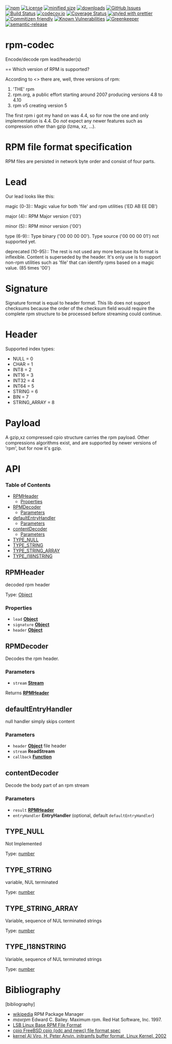 [![npm](https://img.shields.io/npm/v/rpm-codec.svg)](https://www.npmjs.com/package/rpm-codec)
[![License](https://img.shields.io/badge/License-BSD%203--Clause-blue.svg)](https://opensource.org/licenses/BSD-3-Clause)
[![minified size](https://badgen.net/bundlephobia/min/rpm-codec)](https://bundlephobia.com/result?p=rpm-codec)
[![downloads](http://img.shields.io/npm/dm/rpm-codec.svg?style=flat-square)](https://npmjs.org/package/rpm-codec)
[![GitHub Issues](https://img.shields.io/github/issues/arlac77/rpm-codec.svg?style=flat-square)](https://github.com/arlac77/rpm-codec/issues)
[![Build Status](https://secure.travis-ci.org/arlac77/rpm-codec.png)](http://travis-ci.org/arlac77/rpm-codec)
[![codecov.io](http://codecov.io/github/arlac77/rpm-codec/coverage.svg?branch=master)](http://codecov.io/github/arlac77/rpm-codec?branch=master)
[![Coverage Status](https://coveralls.io/repos/arlac77/rpm-codec/badge.svg)](https://coveralls.io/r/arlac77/rpm-codec)
[![styled with prettier](https://img.shields.io/badge/styled_with-prettier-ff69b4.svg)](https://github.com/prettier/prettier)
[![Commitizen friendly](https://img.shields.io/badge/commitizen-friendly-brightgreen.svg)](http://commitizen.github.io/cz-cli/)
[![Known Vulnerabilities](https://snyk.io/test/github/arlac77/rpm-codec/badge.svg)](https://snyk.io/test/github/arlac77/rpm-codec)
[![Greenkeeper](https://badges.greenkeeper.io/arlac77/rpm-codec.svg)](https://greenkeeper.io/)
[![semantic-release](https://img.shields.io/badge/%20%20%F0%9F%93%A6%F0%9F%9A%80-semantic--release-e10079.svg)](https://github.com/arlac77/rpm-codec)

# rpm-codec

Encode/decode rpm lead/header(s)

== Which version of RPM is supported?

According to &lt;<wikipedia>> there are, well, three versions of rpm:

1.  'THE' rpm
2.  rpm.org, a public effort starting around 2007 producing versions 4.8 to 4.10
3.  rpm v5 creating version 5

The first rpm i got my hand on was 4.4, so for now the one and only
implementation is 4.4.
Do _not_ expect any newer features such as compression other than gzip (lzma,
xz, ...).

# RPM file format specification

RPM files are persisted in network byte order and consist of four parts.

# Lead

Our lead looks like this:

magic (0-3)::
Magic value for both 'file' and rpm utilities ('ED AB EE DB')

major (4)::
RPM Major version ('03')

minor (5)::
RPM minor version ('00')

type (6-9)::
Type binary ('00 00 00 00').
Type source ('00 00 00 01') not supported yet.

deprecated (10-95)::
The rest is not used any more because its format is inflexible.
Content is superseded by the header.
It's only use is to support non-rpm utilities such as 'file' that can identify
rpms based on a magic value.
(85 times '00')

# Signature

Signature format is equal to header format.
This lib does not support checksums because the order of the checksum field
would require the complete rpm structure to be processed before streaming could
continue.

# Header

Supported index types:

-   NULL = 0
-   CHAR = 1
-   INT8 = 2
-   INT16 = 3
-   INT32 = 4
-   INT64 = 5
-   STRING = 6
-   BIN = 7
-   STRING_ARRAY = 8

# Payload

A gzip,xz compressed cpio structure carries the rpm payload. Other compressions
algorithms exist, and are supported by newer versions of 'rpm', but for now it's
gzip.

# API

<!-- Generated by documentation.js. Update this documentation by updating the source code. -->

### Table of Contents

-   [RPMHeader](#rpmheader)
    -   [Properties](#properties)
-   [RPMDecoder](#rpmdecoder)
    -   [Parameters](#parameters)
-   [defaultEntryHandler](#defaultentryhandler)
    -   [Parameters](#parameters-1)
-   [contentDecoder](#contentdecoder)
    -   [Parameters](#parameters-2)
-   [TYPE_NULL](#type_null)
-   [TYPE_STRING](#type_string)
-   [TYPE_STRING_ARRAY](#type_string_array)
-   [TYPE_I18NSTRING](#type_i18nstring)

## RPMHeader

decoded rpm header

Type: [Object](https://developer.mozilla.org/docs/Web/JavaScript/Reference/Global_Objects/Object)

### Properties

-   `lead` **[Object](https://developer.mozilla.org/docs/Web/JavaScript/Reference/Global_Objects/Object)** 
-   `signature` **[Object](https://developer.mozilla.org/docs/Web/JavaScript/Reference/Global_Objects/Object)** 
-   `header` **[Object](https://developer.mozilla.org/docs/Web/JavaScript/Reference/Global_Objects/Object)** 

## RPMDecoder

Decodes the rpm header.

### Parameters

-   `stream` **[Stream](https://nodejs.org/api/stream.html)** 

Returns **[RPMHeader](#rpmheader)** 

## defaultEntryHandler

null handler simply skips content

### Parameters

-   `header` **[Object](https://developer.mozilla.org/docs/Web/JavaScript/Reference/Global_Objects/Object)** file header
-   `stream` **ReadStream** 
-   `callback` **[Function](https://developer.mozilla.org/docs/Web/JavaScript/Reference/Statements/function)** 

## contentDecoder

Decode the body part of an rpm stream

### Parameters

-   `result` **[RPMHeader](#rpmheader)** 
-   `entryHandler` **EntryHandler**  (optional, default `defaultEntryHandler`)

## TYPE_NULL

Not Implemented

Type: [number](https://developer.mozilla.org/docs/Web/JavaScript/Reference/Global_Objects/Number)

## TYPE_STRING

variable, NUL terminated

Type: [number](https://developer.mozilla.org/docs/Web/JavaScript/Reference/Global_Objects/Number)

## TYPE_STRING_ARRAY

Variable, sequence of NUL terminated strings

Type: [number](https://developer.mozilla.org/docs/Web/JavaScript/Reference/Global_Objects/Number)

## TYPE_I18NSTRING

Variable, sequence of NUL terminated strings

Type: [number](https://developer.mozilla.org/docs/Web/JavaScript/Reference/Global_Objects/Number)

# Bibliography

[bibliography]

-   [wikipedia](http://en.wikipedia.org/wiki/RPM_Package_Manager)
    RPM Package Manager
-   _maxrpm_ Edward C. Bailey. Maximum rpm. Red Hat Software, Inc. 1997.
-   [LSB Linux Base RPM File Format](http://refspecs.linuxbase.org/LSB_3.1.1/LSB-Core-generic/LSB-Core-generic/pkgformat.html)
-   [cpio FreeBSD cpio (odc and newc) file format spec](http://people.freebsd.org/%7Ekientzle/libarchive/man/cpio.5.txt)
-   [kernel Al Viro, H. Peter Anvin. initramfs buffer format. Linux Kernel. 2002](https://www.kernel.org/doc/Documentation/early-userspace/buffer-format.txt)
